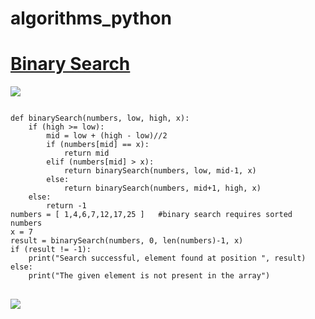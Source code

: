 # algorithms_python
<HTML>
<body>
  <h1><ins>Binary Search</ins></h1>
<img src="https://user-images.githubusercontent.com/95481169/163147137-7258928a-6ffa-4b0d-8a79-e4c4e254fe31.png" />
<pre>
<code>
def binarySearch(numbers, low, high, x):
    if (high >= low):
        mid = low + (high - low)//2
        if (numbers[mid] == x):
            return mid
        elif (numbers[mid] > x):
            return binarySearch(numbers, low, mid-1, x)
        else:
            return binarySearch(numbers, mid+1, high, x)
    else:
        return -1
numbers = [ 1,4,6,7,12,17,25 ]   #binary search requires sorted numbers
x = 7
result = binarySearch(numbers, 0, len(numbers)-1, x)
if (result != -1):
    print("Search successful, element found at position ", result)
else:
    print("The given element is not present in the array")
</code>
</pre>
<img src="https://encrypted-tbn0.gstatic.com/images?q=tbn:ANd9GcQX3rVLSpGIVi5TPpn-0xjIen3a68ZbI03IjTUGXL4Th-ucWeDIuCa8zaj5fQ-jgc03tj4&usqp=CAU" />
</body>
</HTML>

